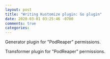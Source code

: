 ```yaml
---
layout: post
title: "Writing Kustomize plugin: Go plugin"
date: 2020-03-01 03:25:46 -0700
comments: true
categories: 
---
```


Generator plugin for "PodReaper" permissions.

Transformer plugin for "PodReaper" permissions.

